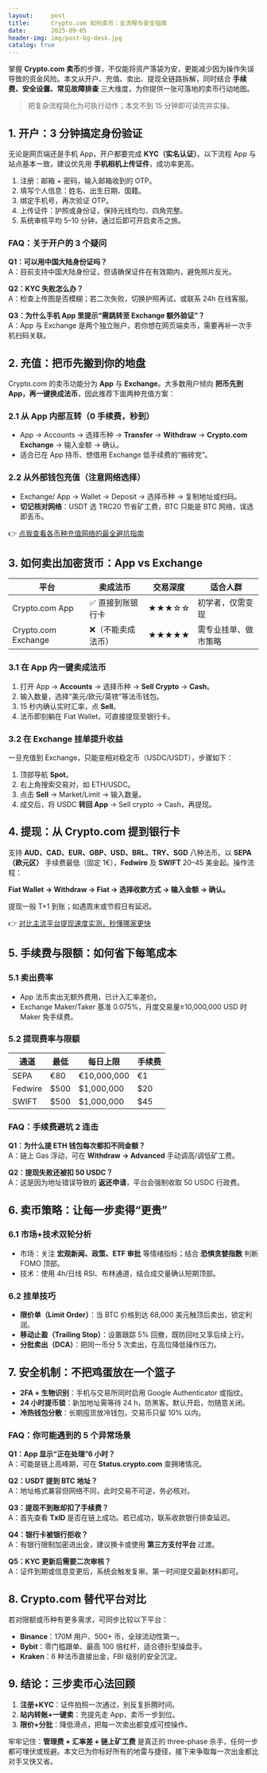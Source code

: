 ```yaml
---
layout:     post
title:      Crypto.com 如何卖币：全流程与安全指南
date:       2025-09-05
header-img: img/post-bg-desk.jpg
catalog: true
---
```


掌握 **Crypto.com 卖币**的步骤，不仅能将资产落袋为安，更能减少因为操作失误导致的资金风险。本文从开户、充值、卖出、提现全链路拆解，同时结合 **手续费、安全设置、常见故障排查** 三大维度，为你提供一张可落地的卖币行动地图。

> 把复杂流程简化为可执行动作；本文不到 15 分钟即可读完并实操。

## 1. 开户：3 分钟搞定身份验证

无论是网页端还是手机 App，开户都要完成 **KYC（实名认证）**。以下流程 App 与站点基本一致，建议优先用 **手机相机上传证件**，成功率更高。

1. 注册：邮箱 + 密码，输入邮箱收到的 OTP。  
2. 填写个人信息：姓名、出生日期、国籍。  
3. 绑定手机号，再次验证 OTP。  
4. 上传证件：护照或身份证，保持光线均匀、四角完整。  
5. 系统审核平均 5–10 分钟，通过后即可开启卖币之旅。

### FAQ：关于开户的 3 个疑问

**Q1：可以用中国大陆身份证吗？**  
A：目前支持中国大陆身份证，但请确保证件在有效期内，避免照片反光。

**Q2：KYC 失败怎么办？**  
A：检查上传图是否模糊；若二次失败，切换护照再试，或联系 24h 在线客服。

**Q3：为什么手机 App 里提示“需跳转至 Exchange 额外验证”？**  
A：App 与 Exchange 是两个独立账户，若你想在网页端卖币，需要再补一次手机扫码关联。

## 2. 充值：把币先搬到你的地盘

Crypto.com 的卖币功能分为 **App** 与 **Exchange**。大多数用户倾向 **把币先到 App，再一键换成法币**，因此推荐下面两种充值方案：

### 2.1 从 App 内部互转（0 手续费，秒到）

- App → Accounts → 选择币种 → **Transfer** → **Withdraw** → **Crypto.com Exchange** → 输入金额 → 确认。  
- 适合已在 App 持币、想借用 Exchange 低手续费的“搬砖党”。

### 2.2 从外部钱包充值（注意网络选择）

- Exchange/ App → Wallet → Deposit → 选择币种 → 复制地址或扫码。  
- **切记核对网络**：USDT 选 TRC20 节省矿工费，BTC 只能是 BTC 网络，误选即丢币。

👉 [点我查看各币种充值网络的最全避坑指南](https://okxdog.com/)

## 3. 如何卖出加密货币：App vs Exchange

| 平台 | 卖成法币 | 交易深度 | 适合人群 |
|------|-----------|----------|----------|
| Crypto.com App | ✅ 直接到账银行卡 | ★★★☆☆ | 初学者，仅需变现 |
| Crypto.com Exchange | ❌（不能卖成法币） | ★★★★★ | 需专业挂单、做市策略 |

### 3.1 在 App 内一键卖成法币

1. 打开 App → **Accounts** → 选择币种 → **Sell Crypto** → **Cash**。  
2. 输入数量，选择“美元/欧元/英镑”等法币钱包。  
3. 15 秒内确认实时汇率，点 **Sell**。  
4. 法币即刻躺在 Fiat Wallet，可直接提现至银行卡。

### 3.2 在 Exchange 挂单提升收益

一旦充值到 Exchange，只能变相对稳定币（USDC/USDT），步骤如下：

1. 顶部导航 **Spot**。  
2. 右上角搜索交易对，如 ETH/USDC。  
3. 点击 **Sell** → Market/Limit → 输入数量。  
4. 成交后，将 USDC **转回 App** → Sell crypto → Cash，再提现。

## 4. 提现：从 Crypto.com 提到银行卡

支持 **AUD、CAD、EUR、GBP、USD、BRL、TRY、SGD** 八种法币。以 **SEPA（欧元区）** 手续费最低（固定 1€），**Fedwire** 及 **SWIFT** 20–45 美金起。操作流程：

**Fiat Wallet → Withdraw → Fiat → 选择收款方式 → 输入金额 → 确认。**

提现一般 T+1 到账；如遇周末或节假日有延迟。

👉 [对比主流平台提现速度实测，秒懂哪家更快](https://okxdog.com/)

## 5. 手续费与限额：如何省下每笔成本

### 5.1 卖出费率

- App 法币卖出无额外费用，已计入汇率差价。  
- Exchange Maker/Taker 基准 0.075%，月度交易量≥10,000,000 USD 时 Maker 免手续费。

### 5.2 提现费率与限额

| 通道 | 最低 | 每日上限 | 手续费 |
|---|---|---|---|
| SEPA | €80 | €10,000,000 | €1 |
| Fedwire | $500 | $1,000,000 | $20 |
| SWIFT | $500 | $1,000,000 | $45 |

### FAQ：手续费避坑 2 连击

**Q1：为什么提 ETH 钱包每次都扣不同金额？**  
A：链上 Gas 浮动，可在 **Withdraw → Advanced** 手动调高/调低矿工费。

**Q2：提现失败还被扣 50 USDC？**  
A：这是因为地址错误导致的 **返还申请**，平台会强制收取 50 USDC 行政费。

## 6. 卖币策略：让每一步卖得“更贵”

### 6.1 市场+技术双轮分析

- 市场：关注 **宏观新闻、政策、ETF 审批** 等情绪指标；结合 **恐惧贪婪指数** 判断 FOMO 顶部。  
- 技术：使用 4h/日线 RSI、布林通道，结合成交量确认短期顶部。

### 6.2 挂单技巧

- **限价单（Limit Order）**：当 BTC 价格到达 68,000 美元触顶后卖出，锁定利润。  
- **移动止盈（Trailing Stop）**：设置跟踪 5% 回撤，既防回吐又享后续上行。  
- **分批卖出（DCA）**：把同一币分 5 次卖出，在高位降低操作压力。

## 7. 安全机制：不把鸡蛋放在一个篮子

- **2FA + 生物识别**：手机与交易所同时启用 Google Authenticator 或指纹。  
- **24 小时提币锁**：新加地址需等待 24 h，防黑客。默认开启，勿随意关闭。  
- **冷热钱包分散**：长期囤货放冷钱包，交易币只留 10% 以内。

### FAQ：你可能遇到的 5 个异常场景

**Q1：App 显示“正在处理”6 小时？**  
A：可能是链上高峰期，可在 **Status.crypto.com** 查拥堵情况。

**Q2：USDT 提到 BTC 地址？**  
A：地址格式兼容但网络不同，此时交易不可逆，务必核对。

**Q3：提现不到账却扣了手续费？**  
A：首先查看 **TxID** 是否在链上成功。若已成功，联系收款银行排查延迟。

**Q4：银行卡被银行拒收？**  
A：有银行限制加密进出金，建议换卡或使用 **第三方支付平台** 过渡。

**Q5：KYC 更新后需要二次审核？**  
A：证件到期或信息变更后，系统会触发复审。第一时间提交最新材料即可。

## 8. Crypto.com 替代平台对比

若对限额或币种有更多需求，可同步比较以下平台：

- **Binance**：170M 用户、500+ 币，全球流动性第一。  
- **Bybit**：零门槛跟单、最高 100 倍杠杆，适合德扑型操盘手。  
- **Kraken**：6 种法币直接出金，FBI 级别的安全沉淀。

## 9. 结论：三步卖币心法回顾

1. **注册+KYC**：证件拍照一次通过，别反复折腾时间。  
2. **站内转账+一键卖**：充提先走 App，卖币一步到位。  
3. **限价+分批**：降低滑点，把每一次卖出都变成可控操作。

牢牢记住：**管理费 + 汇率差 + 链上矿工费** 是真正的 three-phase 杀手，任何一步都可埋伏或规避。本文已为你标好所有的地雷与捷径，接下来争取每一次出金都比对手又快又省。